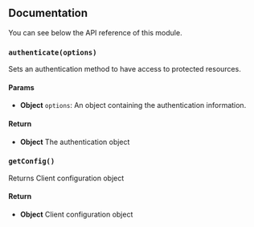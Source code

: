 ## Documentation

You can see below the API reference of this module.

### `authenticate(options)`
Sets an authentication method to have access to protected resources.

#### Params

- **Object** `options`: An object containing the authentication information.

#### Return
- **Object** The authentication object

### `getConfig()`
Returns Client configuration object

#### Return
- **Object** Client configuration object

